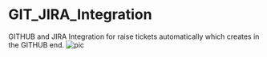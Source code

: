 # GIT_JIRA_Integration
GITHUB and JIRA Integration for raise tickets automatically which creates in the GITHUB end.
![pic](https://github.com/user-attachments/assets/90d1915e-8355-46cf-b6ec-0648803ea7b0)
